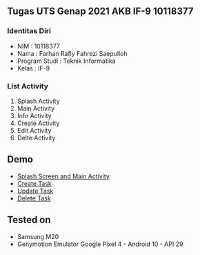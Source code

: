 ## Tugas UTS Genap 2021 AKB IF-9 10118377

### Identitas Diri
- NIM : 10118377
- Nama : Farhan Rafly Fahrezi Saepulloh
- Program Studi : Teknik Informatika
- Kelas : IF-9

### List Activity
1. Splash Activity
2. Main Activity
3. Info Activity
4. Create Activity
5. Edit Activity
6. Delte Activity

## Demo
- [Splash Screen and Main Activity](https://firebasestorage.googleapis.com/v0/b/data-center-production.appspot.com/o/random%2FMain.mp4?alt=media&token=95fac4f8-80b3-4d78-a7a4-4e610f024209)
- [Create Task](https://firebasestorage.googleapis.com/v0/b/data-center-production.appspot.com/o/random%2FCreate.mp4?alt=media&token=2592dfc4-9cf1-4eeb-936f-0ac2dbe210ae)
- [Update Task](https://firebasestorage.googleapis.com/v0/b/data-center-production.appspot.com/o/random%2FEdit.mp4?alt=media&token=d538a65b-01f6-42e9-890b-0f05ca72c7eb)
- [Delete Task](https://firebasestorage.googleapis.com/v0/b/data-center-production.appspot.com/o/random%2FDelete.mp4?alt=media&token=ff4e2697-e492-4ad5-9f25-b13ad62907dc)

## Tested on
- Samsung M20
- Genymotion Emulator Google Pixel 4 - Android 10 - API 29
